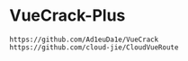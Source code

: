 # VueCrack-Plus


```
https://github.com/Ad1euDa1e/VueCrack
https://github.com/cloud-jie/CloudVueRoute
```

